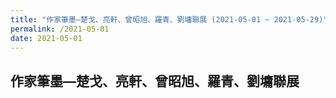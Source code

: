 ```yaml
---
title: "作家筆墨—楚戈、亮軒、曾昭旭、羅青、劉墉聯展 (2021-05-01 ~ 2021-05-29)"
permalink: /2021-05-01
date: 2021-05-01
---
```

## 作家筆墨—楚戈、亮軒、曾昭旭、羅青、劉墉聯展
